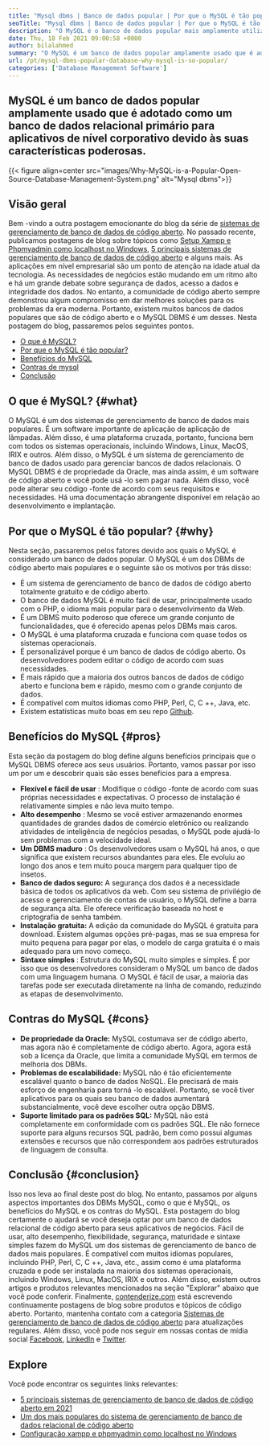 ```yaml
---
title: "Mysql dbms | Banco de dados popular | Por que o MySQL é tão popular?" 
seoTitle: "Mysql dbms | Banco de dados popular | Por que o MySQL é tão popular?" 
description: "O MySQL é o banco de dados popular mais amplamente utilizado que é adotado como um banco de dados relacional primário para aplicativos de nível corporativo devido a suas características poderosas." 
date: Thu, 18 Feb 2021 09:00:58 +0000
author: bilalahmed
summary: "O MySQL é um banco de dados popular amplamente usado que é adotado como um banco de dados relacional primário para aplicativos de nível corporativo devido às suas características poderosas." 
url: /pt/mysql-dbms-popular-database-why-mysql-is-so-popular/
categories: ['Database Management Software']
---
```


## MySQL é um banco de dados popular amplamente usado que é adotado como um banco de dados relacional primário para aplicativos de nível corporativo devido às suas características poderosas.

{{< figure align=center src="images/Why-MySQL-is-a-Popular-Open-Source-Database-Management-System.png" alt="Mysql dbms">}}


## Visão geral
Bem -vindo a outra postagem emocionante do blog da série de [sistemas de gerenciamento de banco de dados de código aberto][1]. No passado recente, publicamos postagens de blog sobre tópicos como [Setup Xampp e Phpmyadmin como localhost no Windows][2], [5 principais sistemas de gerenciamento de banco de dados de código aberto][3] e alguns mais. As aplicações em nível empresarial são um ponto de atenção na idade atual da tecnologia. As necessidades de negócios estão mudando em um ritmo alto e há um grande debate sobre segurança de dados, acesso a dados e integridade dos dados. No entanto, a comunidade de código aberto sempre demonstrou algum compromisso em dar melhores soluções para os problemas da era moderna. Portanto, existem muitos bancos de dados populares que são de código aberto e o MySQL DBMS é um desses. Nesta postagem do blog, passaremos pelos seguintes pontos.
  * [O que é MySQL?][4]
  * [Por que o MySQL é tão popular?][5]
  * [Benefícios do MySQL][6]
  * [Contras de mysql][7]
  * [Conclusão][8]

## O que é MySQL? {#what}

O MySQL é um dos sistemas de gerenciamento de banco de dados mais populares. É um software importante de aplicação de aplicação de lâmpadas. Além disso, é uma plataforma cruzada, portanto, funciona bem com todos os sistemas operacionais, incluindo Windows, Linux, MacOS, IRIX e outros. Além disso, o MySQL é um sistema de gerenciamento de banco de dados usado para gerenciar bancos de dados relacionais. O MySQL DBMS é de propriedade da Oracle, mas ainda assim, é um software de código aberto e você pode usá -lo sem pagar nada. Além disso, você pode alterar seu código -fonte de acordo com seus requisitos e necessidades. Há uma documentação abrangente disponível em relação ao desenvolvimento e implantação.

## Por que o MySQL é tão popular? {#why}

Nesta seção, passaremos pelos fatores devido aos quais o MySQL é considerado um banco de dados popular. O MySQL é um dos DBMs de código aberto mais populares e o seguinte são os motivos por trás disso:
  * É um sistema de gerenciamento de banco de dados de código aberto totalmente gratuito e de código aberto.
  * O banco de dados MySQL é muito fácil de usar, principalmente usado com o PHP, o idioma mais popular para o desenvolvimento da Web.
  * É um DBMS muito poderoso que oferece um grande conjunto de funcionalidades, que é oferecido apenas pelos DBMs mais caros.
  * O MySQL é uma plataforma cruzada e funciona com quase todos os sistemas operacionais.
  * É personalizável porque é um banco de dados de código aberto. Os desenvolvedores podem editar o código de acordo com suas necessidades.
  * É mais rápido que a maioria dos outros bancos de dados de código aberto e funciona bem e rápido, mesmo com o grande conjunto de dados.
  * É compatível com muitos idiomas como PHP, Perl, C, C ++, Java, etc.
  * Existem estatísticas muito boas em seu repo [Github][9].

## Benefícios do MySQL {#pros}

Esta seção da postagem do blog define alguns benefícios principais que o MySQL DBMS oferece aos seus usuários. Portanto, vamos passar por isso um por um e descobrir quais são esses benefícios para a empresa.
* **Flexível e fácil de usar** : Modifique o código -fonte de acordo com suas próprias necessidades e expectativas. O processo de instalação é relativamente simples e não leva muito tempo.
* **Alto desempenho** : Mesmo se você estiver armazenando enormes quantidades de grandes dados de comércio eletrônico ou realizando atividades de inteligência de negócios pesadas, o MySQL pode ajudá-lo sem problemas com a velocidade ideal.
* **Um DBMS maduro** : Os desenvolvedores usam o MySQL há anos, o que significa que existem recursos abundantes para eles. Ele evoluiu ao longo dos anos e tem muito pouca margem para qualquer tipo de insetos.
* **Banco de dados seguro:**  A segurança dos dados é a necessidade básica de todos os aplicativos da web. Com seu sistema de privilégio de acesso e gerenciamento de contas de usuário, o MySQL define a barra de segurança alta. Ele oferece verificação baseada no host e criptografia de senha também.
* **Instalação gratuita:**  A edição da comunidade do MySQL é gratuita para download. Existem algumas opções pré-pagas, mas se sua empresa for muito pequena para pagar por elas, o modelo de carga gratuita é o mais adequado para um novo começo.
* **Sintaxe simples** : Estrutura do MySQL muito simples e simples. É por isso que os desenvolvedores consideram o MySQL um banco de dados com uma linguagem humana. O MySQL é fácil de usar, a maioria das tarefas pode ser executada diretamente na linha de comando, reduzindo as etapas de desenvolvimento.

## Contras do MySQL {#cons}

* **De propriedade da Oracle:**  MySQL costumava ser de código aberto, mas agora não é completamente de código aberto. Agora, agora está sob a licença da Oracle, que limita a comunidade MySQL em termos de melhoria dos DBMs.
* **Problemas de escalabilidade:**  MySQL não é tão eficientemente escalável quanto o banco de dados NoSQL. Ele precisará de mais esforço de engenharia para torná -lo escalável. Portanto, se você tiver aplicativos para os quais seu banco de dados aumentará substancialmente, você deve escolher outra opção DBMS.
* **Suporte limitado para os padrões SQL:**  MySQL não está completamente em conformidade com os padrões SQL. Ele não fornece suporte para alguns recursos SQL padrão, bem como possui algumas extensões e recursos que não correspondem aos padrões estruturados de linguagem de consulta.

## Conclusão {#conclusion}

Isso nos leva ao final deste post do blog. No entanto, passamos por alguns aspectos importantes dos DBMs MySQL, como o que é MySQL, os benefícios do MySQL e os contras do MySQL. Esta postagem do blog certamente o ajudará se você deseja optar por um banco de dados relacional de código aberto para seus aplicativos de negócios. Fácil de usar, alto desempenho, flexibilidade, segurança, maturidade e sintaxe simples fazem do MySQL um dos sistemas de gerenciamento de banco de dados mais populares. É compatível com muitos idiomas populares, incluindo PHP, Perl, C, C ++, Java, etc., assim como é uma plataforma cruzada e pode ser instalada na maioria dos sistemas operacionais, incluindo Windows, Linux, MacOS, IRIX e outros. Além disso, existem outros artigos e produtos relevantes mencionados na seção "Explorar" abaixo que você pode conferir.
Finalmente, [contenderize.com][10] está escrevendo continuamente postagens de blog sobre produtos e tópicos de código aberto. Portanto, mantenha contato com a categoria [Sistemas de gerenciamento de banco de dados de código aberto][11] para atualizações regulares. Além disso, você pode nos seguir em nossas contas de mídia social [Facebook][12], [LinkedIn][13] e [Twitter][14].

## Explore
Você pode encontrar os seguintes links relevantes:
  * [5 principais sistemas de gerenciamento de banco de dados de código aberto em 2021][3]
  * [Um dos mais populares do sistema de gerenciamento de banco de dados relacional de código aberto][15]
  * [Configuração xampp e phpmyadmin como localhost no Windows][2]



[1]: https://blog.containerize.com/category/database-management-software/
[2]: https://blog.containerize.com/database-management-software/how-to-setup-xampp-and-phpmyadmin-as-localhost-on-windows/
[3]: https://blog.containerize.com/2021/02/12/top-5-open-source-dbms-software-in-2021-mysql-and-alternatives/
[4]: #what
[5]: #why
[6]: #pros
[7]: #cons
[8]: #conclusion
[9]: https://github.com/mysql/mysql-server
[10]: https://www.containerize.com/
[11]: https://products.containerize.com/database-management-system
[12]: https://web.facebook.com/containerize
[13]: https://www.linkedin.com/company/containerize/
[14]: https://twitter.com/containerize_co
[15]: https://products.containerize.com/database-management-system/mysql
